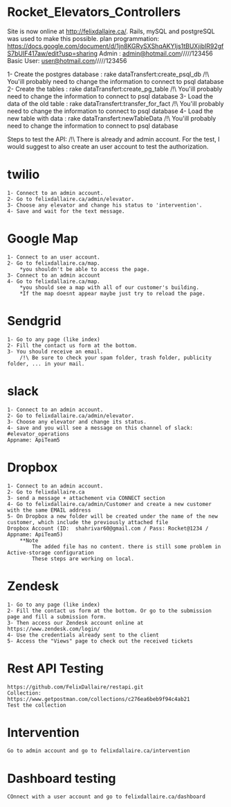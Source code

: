 # Rocket_Elevators_Controllers
Site is now online at http://felixdallaire.ca/. Rails, mySQL and postgreSQL was used to make this possible.
plan programmation: https://docs.google.com/document/d/1jn8KGRySXShqAKYIjs1tBUXjibIR92gfS7bUIF417aw/edit?usp=sharing
Admin :     admin@hotmail.com/////123456 
Basic User:       user@hotmail.com/////123456

1- Create the postgres database : rake dataTransfert:create_psql_db         /!\ You'ill probably need to change the information to connect to psql database
2- Create the tables :            rake dataTransfert:create_pg_table        /!\ You'ill probably need to change the information to connect to psql database
3- Load the data of the old table :  rake dataTransfert:transfer_for_fact   /!\ You'ill probably need to change the information to connect to psql database
4- Load the new table with data :  rake dataTransfert:newTableData          /!\ You'ill probably need to change the information to connect to psql database

Steps to test the API:
/!\ There is already and admin account. For the test, I would suggest to also create an user account to test the authorization.
# twilio
    1- Connect to an admin account.
    2- Go to felixdallaire.ca/admin/elevator.
    3- Choose any elevator and change his status to 'intervention'.
    4- Save and wait for the text message.

# Google Map 
    1- Connect to an user account.
    2- Go to felixdallaire.ca/map.
        *you shouldn't be able to access the page.
    3- Connect to an admin account
    4- Go to felixdallaire.ca/map.
        *you should see a map with all of our customer's building.
        *If the map doesnt appear maybe just try to reload the page.

# Sendgrid
    1- Go to any page (like index)
    2- Fill the contact us form at the bottom.
    3- You should receive an email.
        /!\ Be sure to check your spam folder, trash folder, publicity folder, ... in your mail.

# slack
    1- Connect to an admin account.
    2- Go to felixdallaire.ca/admin/elevator.
    3- Choose any elevator and change its status.
    4- save and you will see a message on this channel of slack: #elevator_operations 
    Appname: ApiTeam5
# Dropbox
    1- Connect to an admin account.
    2- Go to felixdallaire.ca
    3- send a message + attachement via CONNECT section
    4- Go to felixdallaire.ca/admin/Customer and create a new customer with the same EMAIL address
    5- On Dropbox a new folder will be created under the name of the new customer, which include the previously attached file
    Dropbox Account (ID:  shahrivar60@gmail.com / Pass: Rocket@1234 / Appname: ApiTeam5)
        **Note 
            The added file has no content. there is still some problem in Active-storage configuration
            These steps are working on local. 

# Zendesk
    1- Go to any page (like index)
    2- Fill the contact us form at the bottom. Or go to the submission page and fill a submission form.
    3- Then access our Zendesk account online at https://www.zendesk.com/login/
    4- Use the credentials already sent to the client
    5- Access the "Views" page to check out the received tickets

# Rest API Testing
    https://github.com/FelixDallaire/restapi.git
    Collection: https://www.getpostman.com/collections/c276ea6beb9f94c4ab21
    Test the collection

# Intervention
    Go to admin account and go to felixdallaire.ca/intervention
    
 # Dashboard testing
    COnnect with a user account and go to felixdallaire.ca/dashboard
